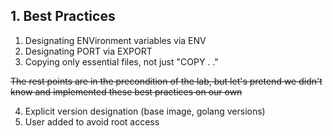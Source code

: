 ## 1. Best Practices

1. Designating ENVironment variables via ENV
2. Designating PORT via EXPORT
3. Copying only essential files, not just "COPY . ."

~~The rest points are in the precondition of the lab, but let's pretend we didn't know and implemented these best practices on our own~~

4. Explicit version designation (base image, golang versions)
5. User added to avoid root access
